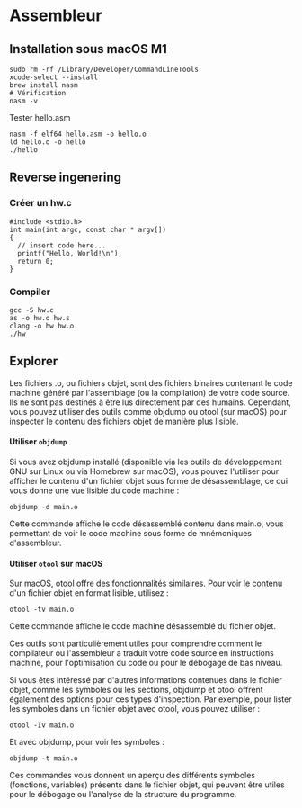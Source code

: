 # Assembleur

## Installation sous macOS M1
````
sudo rm -rf /Library/Developer/CommandLineTools
xcode-select --install
brew install nasm
# Vérification
nasm -v
````
Tester hello.asm
````
nasm -f elf64 hello.asm -o hello.o
ld hello.o -o hello
./hello
````


## Reverse ingenering
### Créer un hw.c
```
#include <stdio.h>  
int main(int argc, const char * argv[]) 
{     
  // insert code here...     
  printf("Hello, World!\n");     
  return 0; 
}
```
### Compiler
```
gcc -S hw.c
as -o hw.o hw.s
clang -o hw hw.o
./hw
```

## Explorer

Les fichiers .o, ou fichiers objet, sont des fichiers binaires contenant le code machine généré par l'assemblage (ou la compilation) de votre code source. Ils ne sont pas destinés à être lus directement par des humains. Cependant, vous pouvez utiliser des outils comme objdump ou otool (sur macOS) pour inspecter le contenu des fichiers objet de manière plus lisible.

#### Utiliser `objdump` 
Si vous avez objdump installé (disponible via les outils de développement GNU sur Linux ou via Homebrew sur macOS), vous pouvez l'utiliser pour afficher le contenu d'un fichier objet sous forme de désassemblage, ce qui vous donne une vue lisible du code machine :

```objdump -d main.o```

Cette commande affiche le code désassemblé contenu dans main.o, vous permettant de voir le code machine sous forme de mnémoniques d'assembleur.

#### Utiliser `otool` sur macOS

Sur macOS, otool offre des fonctionnalités similaires. Pour voir le contenu d'un fichier objet en format lisible, utilisez :

```otool -tv main.o```

Cette commande affiche le code machine désassemblé du fichier objet.

Ces outils sont particulièrement utiles pour comprendre comment le compilateur ou l'assembleur a traduit votre code source en instructions machine, pour l'optimisation du code ou pour le débogage de bas niveau.

Si vous êtes intéressé par d'autres informations contenues dans le fichier objet, comme les symboles ou les sections, objdump et otool offrent également des options pour ces types d'inspection. Par exemple, pour lister les symboles dans un fichier objet avec otool, vous pouvez utiliser :

```otool -Iv main.o```

Et avec objdump, pour voir les symboles :

```objdump -t main.o```


Ces commandes vous donnent un aperçu des différents symboles (fonctions, variables) présents dans le fichier objet, qui peuvent être utiles pour le débogage ou l'analyse de la structure du programme.
 
